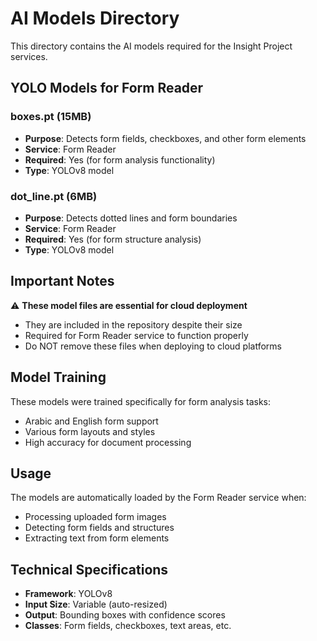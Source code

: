 # AI Models Directory

This directory contains the AI models required for the Insight Project services.

## YOLO Models for Form Reader

### boxes.pt (15MB)
- **Purpose**: Detects form fields, checkboxes, and other form elements
- **Service**: Form Reader
- **Required**: Yes (for form analysis functionality)
- **Type**: YOLOv8 model

### dot_line.pt (6MB)  
- **Purpose**: Detects dotted lines and form boundaries
- **Service**: Form Reader
- **Required**: Yes (for form structure analysis)
- **Type**: YOLOv8 model

## Important Notes

⚠️ **These model files are essential for cloud deployment**
- They are included in the repository despite their size
- Required for Form Reader service to function properly
- Do NOT remove these files when deploying to cloud platforms

## Model Training

These models were trained specifically for form analysis tasks:
- Arabic and English form support
- Various form layouts and styles
- High accuracy for document processing

## Usage

The models are automatically loaded by the Form Reader service when:
- Processing uploaded form images
- Detecting form fields and structures
- Extracting text from form elements

## Technical Specifications

- **Framework**: YOLOv8
- **Input Size**: Variable (auto-resized)
- **Output**: Bounding boxes with confidence scores
- **Classes**: Form fields, checkboxes, text areas, etc. 